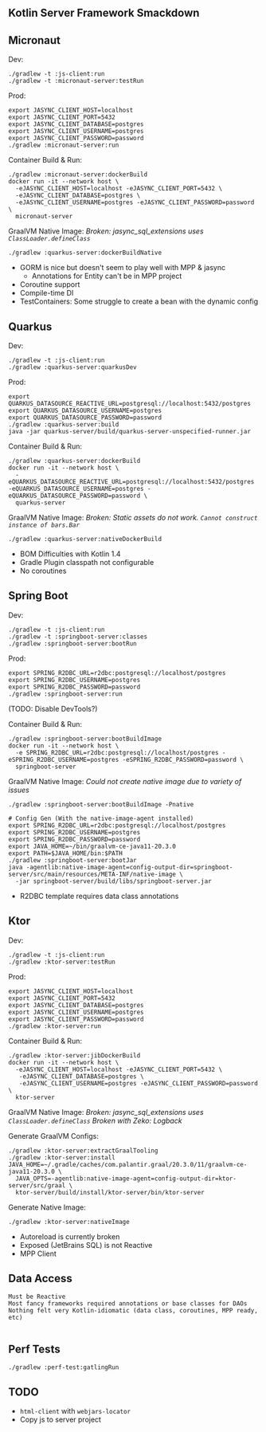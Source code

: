 Kotlin Server Framework Smackdown
---------------------------------


## Micronaut

Dev:
```
./gradlew -t :js-client:run
./gradlew -t :micronaut-server:testRun
```

Prod:
```
export JASYNC_CLIENT_HOST=localhost
export JASYNC_CLIENT_PORT=5432
export JASYNC_CLIENT_DATABASE=postgres
export JASYNC_CLIENT_USERNAME=postgres
export JASYNC_CLIENT_PASSWORD=password
./gradlew :micronaut-server:run
```

Container Build & Run:
```
./gradlew :micronaut-server:dockerBuild
docker run -it --network host \
  -eJASYNC_CLIENT_HOST=localhost -eJASYNC_CLIENT_PORT=5432 \
  -eJASYNC_CLIENT_DATABASE=postgres \
  -eJASYNC_CLIENT_USERNAME=postgres -eJASYNC_CLIENT_PASSWORD=password \
  micronaut-server
```

GraalVM Native Image:
*Broken: jasync_sql_extensions uses `ClassLoader.defineClass`*
```
./gradlew :quarkus-server:dockerBuildNative
```

- GORM is nice but doesn't seem to play well with MPP & jasync
    - Annotations for Entity can't be in MPP project
- Coroutine support
- Compile-time DI
- TestContainers: Some struggle to create a bean with the dynamic config



## Quarkus

Dev:
```
./gradlew -t :js-client:run
./gradlew :quarkus-server:quarkusDev
```

Prod:
```
export QUARKUS_DATASOURCE_REACTIVE_URL=postgresql://localhost:5432/postgres
export QUARKUS_DATASOURCE_USERNAME=postgres
export QUARKUS_DATASOURCE_PASSWORD=password
./gradlew :quarkus-server:build
java -jar quarkus-server/build/quarkus-server-unspecified-runner.jar
```

Container Build & Run:
```
./gradlew :quarkus-server:dockerBuild
docker run -it --network host \
  -eQUARKUS_DATASOURCE_REACTIVE_URL=postgresql://localhost:5432/postgres -eQUARKUS_DATASOURCE_USERNAME=postgres -eQUARKUS_DATASOURCE_PASSWORD=password \
  quarkus-server
```

GraalVM Native Image:
*Broken: Static assets do not work. `Cannot construct instance of bars.Bar`* 
```
./gradlew :quarkus-server:nativeDockerBuild
```

- BOM Difficulties with Kotlin 1.4
- Gradle Plugin classpath not configurable
- No coroutines


## Spring Boot

Dev:
```
./gradlew -t :js-client:run
./gradlew -t :springboot-server:classes
./gradlew :springboot-server:bootRun
```

Prod:
```
export SPRING_R2DBC_URL=r2dbc:postgresql://localhost/postgres
export SPRING_R2DBC_USERNAME=postgres
export SPRING_R2DBC_PASSWORD=password
./gradlew :springboot-server:run
```
(TODO: Disable DevTools?)

Container Build & Run:
```
./gradlew :springboot-server:bootBuildImage
docker run -it --network host \
  -e SPRING_R2DBC_URL=r2dbc:postgresql://localhost/postgres -eSPRING_R2DBC_USERNAME=postgres -eSPRING_R2DBC_PASSWORD=password \
  springboot-server
```

GraalVM Native Image:
*Could not create native image due to variety of issues*
```
./gradlew :springboot-server:bootBuildImage -Pnative

# Config Gen (With the native-image-agent installed)
export SPRING_R2DBC_URL=r2dbc:postgresql://localhost/postgres
export SPRING_R2DBC_USERNAME=postgres
export SPRING_R2DBC_PASSWORD=password
export JAVA_HOME=~/bin/graalvm-ce-java11-20.3.0
export PATH=$JAVA_HOME/bin:$PATH
./gradlew :springboot-server:bootJar
java -agentlib:native-image-agent=config-output-dir=springboot-server/src/main/resources/META-INF/native-image \
  -jar springboot-server/build/libs/springboot-server.jar
```

- R2DBC template requires data class annotations


## Ktor

Dev:
```
./gradlew -t :js-client:run
./gradlew :ktor-server:testRun
```

Prod:
```
export JASYNC_CLIENT_HOST=localhost
export JASYNC_CLIENT_PORT=5432
export JASYNC_CLIENT_DATABASE=postgres
export JASYNC_CLIENT_USERNAME=postgres
export JASYNC_CLIENT_PASSWORD=password
./gradlew :ktor-server:run
```

Container Build & Run:
```
./gradlew :ktor-server:jibDockerBuild
docker run -it --network host \
  -eJASYNC_CLIENT_HOST=localhost -eJASYNC_CLIENT_PORT=5432 \
   -eJASYNC_CLIENT_DATABASE=postgres \
   -eJASYNC_CLIENT_USERNAME=postgres -eJASYNC_CLIENT_PASSWORD=password \
  ktor-server
```

GraalVM Native Image:
*Broken: jasync_sql_extensions uses `ClassLoader.defineClass`*
*Broken with Zeko: Logback*

Generate GraalVM Configs:
```
./gradlew :ktor-server:extractGraalTooling
./gradlew :ktor-server:install
JAVA_HOME=~/.gradle/caches/com.palantir.graal/20.3.0/11/graalvm-ce-java11-20.3.0 \
  JAVA_OPTS=-agentlib:native-image-agent=config-output-dir=ktor-server/src/graal \
  ktor-server/build/install/ktor-server/bin/ktor-server
```

Generate Native Image:
```
./gradlew :ktor-server:nativeImage
```


- Autoreload is currently broken
- Exposed (JetBrains SQL) is not Reactive
- MPP Client


## Data Access

```
Must be Reactive
Most fancy frameworks required annotations or base classes for DAOs
Nothing felt very Kotlin-idiomatic (data class, coroutines, MPP ready, etc)


```


## Perf Tests
```
./gradlew :perf-test:gatlingRun
```


## TODO
- `html-client` with `webjars-locator`
- Copy js to server project